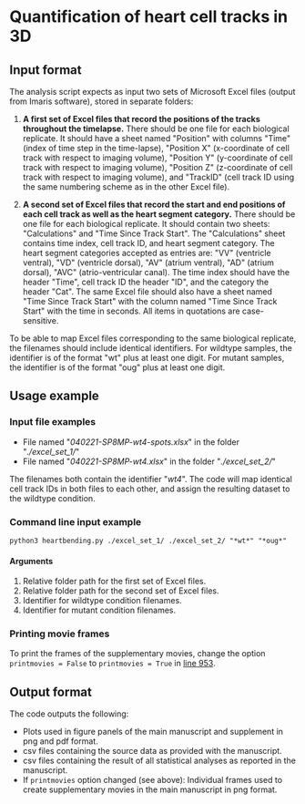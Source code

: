 # Quantification of heart cell tracks in 3D #

## Input format ##
The analysis script expects as input two sets of Microsoft Excel files (output from Imaris software), stored in separate folders:
1) **A first set of Excel files that record the positions of the tracks throughout the timelapse.** 
There should be one file for each biological replicate. It should have a sheet named "Position" with columns "Time" (index of time step in the time-lapse), "Position X" (x-coordinate of cell track with respect to imaging volume), "Position Y" (y-coordinate of cell track with respect to imaging volume), "Position Z" (z-coordinate of cell track with respect to imaging volume), and "TrackID" (cell track ID using the same numbering scheme as in the other Excel file).

2) **A second set of Excel files that record the start and end positions of each cell track as well as the heart segment category.** 
There should be one file for each biological replicate. It should contain two sheets: "Calculations" and "Time Since Track Start". The "Calculations" sheet contains time index, cell track ID, and heart segment category. The heart segment categories accepted as entries are: "VV" (ventricle ventral), "VD" (ventricle dorsal), "AV" (atrium ventral), "AD" (atrium dorsal), "AVC" (atrio-ventricular canal). The time index should have the header "Time", cell track ID the header "ID", and the category the header "Cat". The same Excel file should also have a sheet named "Time Since Track Start" with the column named "Time Since Track Start" with the time in seconds. All items in quotations are case-sensitive.

To be able to map Excel files corresponding to the same biological replicate, the filenames should include identical identifiers. For wildtype samples, the identifier is of the format "wt" plus at least one digit. For mutant samples, the identifier is of the format "oug" plus at least one digit.

## Usage example ##

### Input file examples ###

* File named "_040221-SP8MP-wt4-spots.xlsx_" in the folder "_./excel_set_1/_"
* File named "_040221-SP8MP-wt4.xlsx_" in the folder "_./excel_set_2/_"

The filenames both contain the identifier "_wt4_". The code will map identical cell track IDs in both files to each other, and assign the resulting dataset to the wildtype condition.

### Command line input example ###
`python3 heartbending.py ./excel_set_1/ ./excel_set_2/ "*wt*" "*oug*"`

#### Arguments ####
1) Relative folder path for the first set of Excel files.
2) Relative folder path for the second set of Excel files.
3) Identifier for wildtype condition filenames.
4) Identifier for mutant condition filenames.

### Printing movie frames ###
To print the frames of the supplementary movies, change the option `printmovies = False` to `printmovies = True` in [line 953](https://github.com/rmerks/heartbending/blob/fbbf742c7b4add5e6826c86dec85bb28dd6ac43c/heartbending.py#L953).

## Output format ##
The code outputs the following:
* Plots used in figure panels of the main manuscript and supplement in png and pdf format.
* csv files containing the source data as provided with the manuscript.
* csv files containing the result of all statistical analyses as reported in the manuscript.
* If `printmovies` option changed (see above): Individual frames used to create supplementary movies in the main manuscript in png format.
